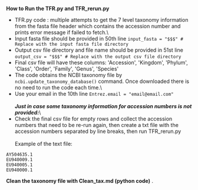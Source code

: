 **How to Run the TFR.py and TFR_rerun.py**
* TFR.py code : multiple attempts to get the 7 level taxonomy information from the fasta file header which contains the accession number and prints error message if failed to fetch.\
* Input fasta file should be provided in 50th line `input_fasta = "$$$" # Replace with the input fasta file directory`
* Output csv file directory and file name should be provided in 51st line `output_csv = "$$$" # Replace with the output csv file directory`
* Final csv file will have these columns: 'Accession', 'Kingdom', 'Phylum', 'Class', 'Order', 'Family', 'Genus', 'Species'
* The code obtains the NCBI taxonomy file by 
```ncbi.update_taxonomy_database()``` command. Once downloaded there is no need to run the code each time.\
* Use your email in the 10th line  `Entrez.email = "email@email.com"`\
\
***Just in case some taxonomy information for accession numbers is not provided:***\
* Check the final csv file for empty rows and collect the accession numbers that need to be re-run again, then create a txt file with the accession numbers separated by line breaks, then run TFR_rerun.py\
\
Example of the text file:
```
AY504635.1
EU940009.1
EU940005.1
EU940000.1
```
**Clean the taxonomy file with Clean_tax.md (python code)**
.
